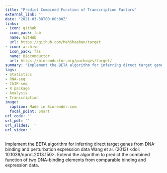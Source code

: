 ```yaml
---
title: "Predict Combined Function of Transcription Factors"
external_link: ''
date: '2021-03-30T00:00:00Z'
links:
- icon: github
  icon_pack: fab
  name: GitHub
  url: https://github.com/MahShaaban/target
- icon: archive
  icon_pack: fas
  name: Bioconductor
  url: https://bioconductor.org/packages/target/
summary: "Implement the BETA algorithm for inferring direct target genes from DNA-binding and perturbation expression data Wang et al. (2013) <doi: 10.1038/nprot.2013.150>. Extend the algorithm to predict the combined function of two DNA-binding elements from comparable binding and expression data."
tags:
- Statistics
- RNA-seq
- ChIP-seq
- R package
- Analysis
- Transcription
image:
  caption: Made in Biorender.com
  focal_point: Smart
url_code: ''
url_pdf: ''
url_slides: ''
url_video: ''
---
```


Implement the BETA algorithm for inferring direct target genes from DNA-binding and perturbation expression data Wang et al. (2013) <doi: 10.1038/nprot.2013.150>. Extend the algorithm to predict the combined function of two DNA-binding elements from comparable binding and expression data.
